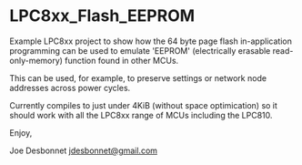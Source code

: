 # LPC8xx_Flash_EEPROM

Example LPC8xx project to show how the 64 byte page flash in-application programming can be used to emulate 'EEPROM' (electrically erasable read-only-memory) function found in other MCUs.

This can be used, for example, to preserve settings or network node
addresses across power cycles. 

Currently compiles to just under 4KiB (without space optimication) so it should work with all the LPC8xx range of MCUs including the LPC810.

Enjoy,

Joe Desbonnet
jdesbonnet@gmail.com



